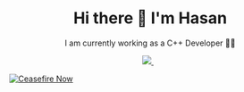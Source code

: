 <h1 align='center'>
  Hi there 👋 I'm Hasan
</h1>

<p align='center'>
  I am currently working as a C++ Developer 👨‍💻
</p>

<p align='center'>

<a href="https://bit.ly/HasanSheikh">
<img src="https://img.shields.io/badge/linkedin-%230077B5.svg?&style=for-the-badge&logo=linkedin&logoColor=white" />
  </a>&nbsp;&nbsp;

  [![Ceasefire Now](https://badge.techforpalestine.org/default)](https://techforpalestine.org/learn-more)


  </p>
